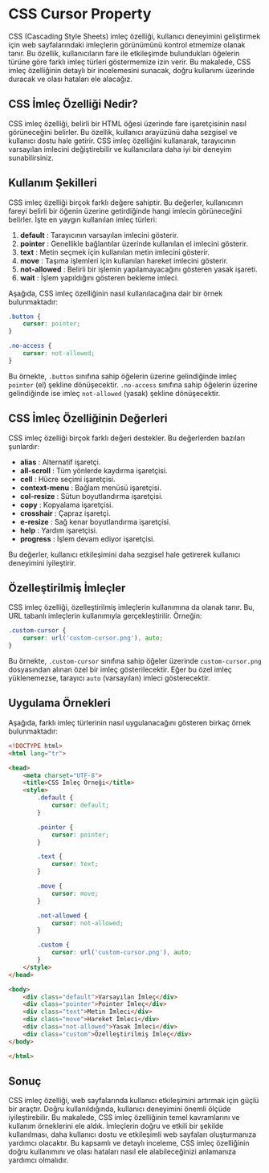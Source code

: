 # CSS Cursor Property

CSS (Cascading Style Sheets) imleç özelliği, kullanıcı deneyimini geliştirmek için web sayfalarındaki imleçlerin görünümünü kontrol etmemize olanak tanır. Bu özellik, kullanıcıların fare ile etkileşimde bulundukları öğelerin türüne göre farklı imleç türleri göstermemize izin verir. Bu makalede, CSS imleç özelliğinin detaylı bir incelemesini sunacak, doğru kullanımı üzerinde duracak ve olası hataları ele alacağız.

## CSS İmleç Özelliği Nedir?

CSS imleç özelliği, belirli bir HTML öğesi üzerinde fare işaretçisinin nasıl görüneceğini belirler. Bu özellik, kullanıcı arayüzünü daha sezgisel ve kullanıcı dostu hale getirir. CSS imleç özelliğini kullanarak, tarayıcının varsayılan imlecini değiştirebilir ve kullanıcılara daha iyi bir deneyim sunabilirsiniz.

## Kullanım Şekilleri

CSS imleç özelliği birçok farklı değere sahiptir. Bu değerler, kullanıcının fareyi belirli bir öğenin üzerine getirdiğinde hangi imlecin görüneceğini belirler. İşte en yaygın kullanılan imleç türleri:

1. **default** : Tarayıcının varsayılan imlecini gösterir.
2. **pointer** : Genellikle bağlantılar üzerinde kullanılan el imlecini gösterir.
3. **text** : Metin seçmek için kullanılan metin imlecini gösterir.
4. **move** : Taşıma işlemleri için kullanılan hareket imlecini gösterir.
5. **not-allowed** : Belirli bir işlemin yapılamayacağını gösteren yasak işareti.
6. **wait** : İşlem yapıldığını gösteren bekleme imleci.

Aşağıda, CSS imleç özelliğinin nasıl kullanılacağına dair bir örnek bulunmaktadır:

```css
.button {
    cursor: pointer;
}

.no-access {
    cursor: not-allowed;
}
```

Bu örnekte, `.button` sınıfına sahip öğelerin üzerine gelindiğinde imleç `pointer` (el) şekline dönüşecektir. `.no-access` sınıfına sahip öğelerin üzerine gelindiğinde ise imleç `not-allowed` (yasak) şekline dönüşecektir.

## CSS İmleç Özelliğinin Değerleri

CSS imleç özelliği birçok farklı değeri destekler. Bu değerlerden bazıları şunlardır:

* **alias** : Alternatif işaretçi.
* **all-scroll** : Tüm yönlerde kaydırma işaretçisi.
* **cell** : Hücre seçimi işaretçisi.
* **context-menu** : Bağlam menüsü işaretçisi.
* **col-resize** : Sütun boyutlandırma işaretçisi.
* **copy** : Kopyalama işaretçisi.
* **crosshair** : Çapraz işaretçi.
* **e-resize** : Sağ kenar boyutlandırma işaretçisi.
* **help** : Yardım işaretçisi.
* **progress** : İşlem devam ediyor işaretçisi.

Bu değerler, kullanıcı etkileşimini daha sezgisel hale getirerek kullanıcı deneyimini iyileştirir.

## Özelleştirilmiş İmleçler

CSS imleç özelliği, özelleştirilmiş imleçlerin kullanımına da olanak tanır. Bu, URL tabanlı imleçlerin kullanımıyla gerçekleştirilir. Örneğin:

```css
.custom-cursor {
    cursor: url('custom-cursor.png'), auto;
}
```

Bu örnekte, `.custom-cursor` sınıfına sahip öğeler üzerinde `custom-cursor.png` dosyasından alınan özel bir imleç gösterilecektir. Eğer bu özel imleç yüklenemezse, tarayıcı `auto` (varsayılan) imleci gösterecektir.

## Uygulama Örnekleri

Aşağıda, farklı imleç türlerinin nasıl uygulanacağını gösteren birkaç örnek bulunmaktadır:

```html
<!DOCTYPE html>
<html lang="tr">

<head>
    <meta charset="UTF-8">
    <title>CSS İmleç Örneği</title>
    <style>
        .default {
            cursor: default;
        }

        .pointer {
            cursor: pointer;
        }

        .text {
            cursor: text;
        }

        .move {
            cursor: move;
        }

        .not-allowed {
            cursor: not-allowed;
        }

        .custom {
            cursor: url('custom-cursor.png'), auto;
        }
    </style>
</head>

<body>
    <div class="default">Varsayılan İmleç</div>
    <div class="pointer">Pointer İmleç</div>
    <div class="text">Metin İmleci</div>
    <div class="move">Hareket İmleci</div>
    <div class="not-allowed">Yasak İmleci</div>
    <div class="custom">Özelleştirilmiş İmleç</div>
</body>

</html>
```

## Sonuç

CSS imleç özelliği, web sayfalarında kullanıcı etkileşimini artırmak için güçlü bir araçtır. Doğru kullanıldığında, kullanıcı deneyimini önemli ölçüde iyileştirebilir. Bu makalede, CSS imleç özelliğinin temel kavramlarını ve kullanım örneklerini ele aldık. İmleçlerin doğru ve etkili bir şekilde kullanılması, daha kullanıcı dostu ve etkileşimli web sayfaları oluşturmanıza yardımcı olacaktır. Bu kapsamlı ve detaylı inceleme, CSS imleç özelliğinin doğru kullanımını ve olası hataları nasıl ele alabileceğinizi anlamanıza yardımcı olmalıdır.
